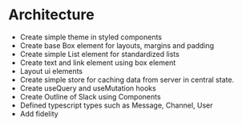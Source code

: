 # Architecture

- Create simple theme in styled components
- Create base Box element for layouts, margins and padding
- Create simple List element for standardized lists
- Create text and link element using box element
- Layout ui elements
- Create simple store for caching data from server in central state.
- Create useQuery and useMutation hooks
- Create Outline of Slack using Components
- Defined typescript types such as Message, Channel, User
- Add fidelity